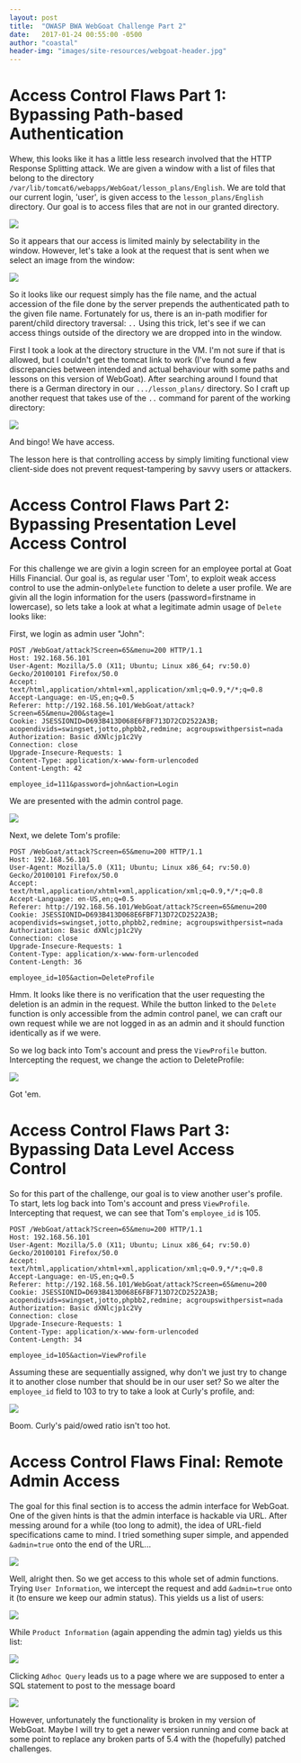 ```yaml
---
layout: post
title:  "OWASP BWA WebGoat Challenge Part 2"
date:   2017-01-24 00:55:00 -0500
author: "coastal"
header-img: "images/site-resources/webgoat-header.jpg"
---
```

# Access Control Flaws Part 1: Bypassing Path-based Authentication
Whew, this looks like it has a little less research involved that the HTTP Response Splitting attack. We are given a window with a list of files that belong to the directory ```/var/lib/tomcat6/webapps/WebGoat/lesson_plans/English```. We are told that our current login, 'user', is given access to the ```lesson_plans/English``` directory. Our goal is to access files that are not in our granted directory.

<img src= "{{ site.baseurl }}/images/2017-01-24-webgoat_part_2/part2window.jpg">

So it appears that our access is limited mainly by selectability in the window. However, let's take a look at the request that is sent when we select an image from the window:

<img src="{{ site.baseurl }}/images/2017-01-24-webgoat_part_2part2request.jpg">

So it looks like our request simply has the file name, and the actual accession of the file done by the server prepends the authenticated path to the given file name. Fortunately for us, there is an in-path modifier for parent/child directory traversal: ```..``` Using this trick, let's see if we can access things outside of the directory we are dropped into in the window.

First I took a look at the directory structure in the VM. I'm not sure if that is allowed, but I couldn't get the tomcat link to work (I've found a few discrepancies between intended and actual behaviour with some paths and lessons on this version of WebGoat). After searching around I found that there is a German directory in our ```.../lesson_plans/``` directory. So I craft up another request that takes use of the ```..``` command for parent of the working directory:

<img src=" {{ site.baseurl }}/images/2017-01-24-webgoat_part_2/part2requestattempt.jpg">

And bingo! We have access.

The lesson here is that controlling access by simply limiting functional view client-side does not prevent request-tampering by savvy users or attackers.

# Access Control Flaws Part 2: Bypassing Presentation Level Access Control
For this challenge we are givin a login screen for an employee portal at Goat Hills Financial. Our goal is, as regular user 'Tom', to exploit weak access control to use the admin-only```Delete``` function to delete a user profile. We are givin all the login information for the users (password=firstname in lowercase), so lets take a look at what a legitimate admin usage of ```Delete``` looks like:

First, we login as admin user "John":

```
POST /WebGoat/attack?Screen=65&menu=200 HTTP/1.1
Host: 192.168.56.101
User-Agent: Mozilla/5.0 (X11; Ubuntu; Linux x86_64; rv:50.0) Gecko/20100101 Firefox/50.0
Accept: text/html,application/xhtml+xml,application/xml;q=0.9,*/*;q=0.8
Accept-Language: en-US,en;q=0.5
Referer: http://192.168.56.101/WebGoat/attack?Screen=65&menu=200&stage=1
Cookie: JSESSIONID=D693B413D068E6FBF713D72CD2522A3B; acopendivids=swingset,jotto,phpbb2,redmine; acgroupswithpersist=nada
Authorization: Basic dXNlcjp1c2Vy
Connection: close
Upgrade-Insecure-Requests: 1
Content-Type: application/x-www-form-urlencoded
Content-Length: 42

employee_id=111&password=john&action=Login
```

We are presented with the admin control page.

<img src="{{ site.baseurl }}/images/2017-01-24-webgoat_part_2/admin-page.jpg">

Next, we delete Tom's profile:

```
POST /WebGoat/attack?Screen=65&menu=200 HTTP/1.1
Host: 192.168.56.101
User-Agent: Mozilla/5.0 (X11; Ubuntu; Linux x86_64; rv:50.0) Gecko/20100101 Firefox/50.0
Accept: text/html,application/xhtml+xml,application/xml;q=0.9,*/*;q=0.8
Accept-Language: en-US,en;q=0.5
Referer: http://192.168.56.101/WebGoat/attack?Screen=65&menu=200
Cookie: JSESSIONID=D693B413D068E6FBF713D72CD2522A3B; acopendivids=swingset,jotto,phpbb2,redmine; acgroupswithpersist=nada
Authorization: Basic dXNlcjp1c2Vy
Connection: close
Upgrade-Insecure-Requests: 1
Content-Type: application/x-www-form-urlencoded
Content-Length: 36

employee_id=105&action=DeleteProfile
```
Hmm. It looks like there is no verification that the user requesting the deletion is an admin in the request. While the button linked to the ```Delete``` function is only accessible from the admin control panel, we can craft our own request while we are not logged in as an admin and it should function identically as if we were.

So we log back into Tom's account and press the ```ViewProfile``` button. Intercepting the request, we change the action to DeleteProfile:

<img src="{{ site.baseurl }}/images/2017-01-24-webgoat_part_2/tom-delete.jpg">

Got 'em.

# Access Control Flaws Part 3: Bypassing Data Level Access Control
So for this part of the challenge, our goal is to view another user's profile. To start, lets log back into Tom's account and press ```ViewProfile```. Intercepting that request, we can see that Tom's ```employee_id``` is 105. 

```
POST /WebGoat/attack?Screen=65&menu=200 HTTP/1.1
Host: 192.168.56.101
User-Agent: Mozilla/5.0 (X11; Ubuntu; Linux x86_64; rv:50.0) Gecko/20100101 Firefox/50.0
Accept: text/html,application/xhtml+xml,application/xml;q=0.9,*/*;q=0.8
Accept-Language: en-US,en;q=0.5
Referer: http://192.168.56.101/WebGoat/attack?Screen=65&menu=200
Cookie: JSESSIONID=D693B413D068E6FBF713D72CD2522A3B; acopendivids=swingset,jotto,phpbb2,redmine; acgroupswithpersist=nada
Authorization: Basic dXNlcjp1c2Vy
Connection: close
Upgrade-Insecure-Requests: 1
Content-Type: application/x-www-form-urlencoded
Content-Length: 34

employee_id=105&action=ViewProfile
```
Assuming these are sequentially assigned, why don't we just try to change it to another close number that should be in our user set? So we alter the ```employee_id``` field to 103 to try to take a look at Curly's profile, and:

<img src="{{ site.baseurl }}/images/2017-01-24-webgoat_part_2/tom-view.jpg">

Boom. Curly's paid/owed ratio isn't too hot.

# Access Control Flaws Final: Remote Admin Access
The goal for this final section is to access the admin interface for WebGoat. One of the given hints is that the admin interface is hackable via URL. After messing around for a while (too long to admit), the idea of URL-field specifications came to mind. I tried something super simple, and appended ```&admin=true``` onto the end of the URL...

<img src="{{ site.baseurl }}/images/2017-01-24-webgoat_part_2/admin-functions.jpg">

Well, alright then. So we get access to this whole set of admin functions. Trying ```User Information```, we intercept the request and add ```&admin=true``` onto it (to ensure we keep our admin status). This yields us a list of users:

<img src="{{ site.baseurl }}/images/2017-01-24-webgoat_part_2/admin-function-users.jpg">

While ```Product Information``` (again appending the admin tag) yields us this list:

<img src="{{ site.baseurl }}/images/2017-01-24-webgoat_part_2/admin-function-products.jpg">

Clicking ```Adhoc Query``` leads us to a page where we are supposed to enter a SQL statement to post to the message board

<img src="{{ site.baseurl }}/images/2017-01-24-webgoat_part_2/admin-function-sql.jpg">

However, unfortunately the functionality is broken in my version of WebGoat. Maybe I will try to get a newer version running and come back at some point to replace any broken parts of 5.4 with the (hopefully) patched challenges.